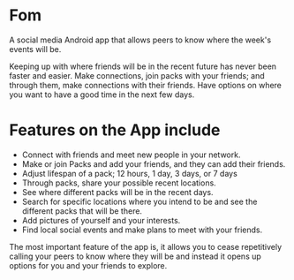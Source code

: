 # Fom

A social media Android app that allows peers to know where the week's events will be.

Keeping up with where friends will be in the recent future has never been faster and easier.
Make connections, join packs with your friends; and through them, make connections with their friends.
Have options on where you want to have a good time in the next few days.

# Features on the App include

* Connect with friends and meet new people in your network.
* Make or join Packs and add your friends, and they can add their friends.
* Adjust lifespan of a pack; 12 hours, 1 day, 3 days, or 7 days
* Through packs, share your possible recent locations.
* See where different packs will be in the recent days.
* Search for specific locations where you intend to be and see the different packs that will be there.
* Add pictures of yourself and your interests.
* Find local social events and make plans to meet with your friends.

The most important feature of the app is, it allows you to cease repetitively calling your peers to know where they will be and instead it opens up options for you and your friends to explore.
